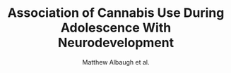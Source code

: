 ---
cat: gaia
subcat: platform
bestof: false
author: Matthew Albaugh et al.
title: Association of Cannabis Use During Adolescence With Neurodevelopment
journal: JAMA Psychiatry
year: 2021
type: article
url: https -//doi.org/10.1001/jamapsychiatry.2021.1258
doi: 10.1001/jamapsychiatry.2021.1258
---